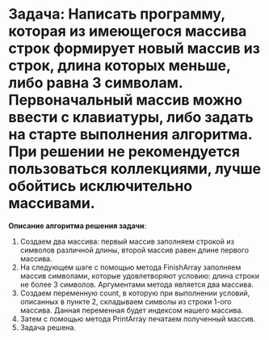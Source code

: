 # **Задача: Написать программу, которая из имеющегося массива строк формирует новый массив из строк, длина которых меньше, либо равна 3 символам. Первоначальный массив можно ввести с клавиатуры, либо задать на старте выполнения алгоритма. При решении не рекомендуется пользоваться коллекциями, лучше обойтись исключительно массивами.**
**Описание алгоритма решения задачи**:
1. Создаем два массива: первый массив заполняем строкой из символов различной длины, второй массив равен длине первого массива.
2. На следующем шаге с помощью метода FinishArray заполняем массив символами, которые удовлетворяют условию: длина строки не более 3 символов. Аргументами метода является два массива.
3. Создаем переменную count, в которую при выполнении условий, описанных в пункте 2, складываем символы из строки 1-ого массива. Данная переменная будет индексом нашего массива.
4. Затем с помощью метода PrintArray печатаем полученный массив.
5. Задача решена.